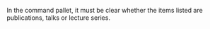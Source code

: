 In the command pallet, it must be clear whether the items listed are publications, talks or lecture series.